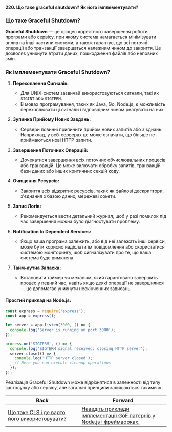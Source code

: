 #### 220. Що таке graceful shutdown? Як його імплементувати?

### Що таке Graceful Shutdown?

**Graceful Shutdown** — це процес коректного завершення роботи програми або сервісу, при якому система намагається мінімізувати вплив на інші частини системи, а також гарантує, що всі поточні операції або транзакції завершаться належним чином до закриття. Це дозволяє уникнути втрати даних, пошкодження файлів або неповних змін.

### Як імплементувати Graceful Shutdown?

1. **Перехоплення Сигналів:**
   - Для UNIX-систем зазвичай використовуються сигнали, такі як `SIGINT` або `SIGTERM`.
   - В мовах програмування, таких як Java, Go, Node.js, є можливість перехоплювати ці сигнали і відповідним чином реагувати на них.

2. **Зупинка Прийому Нових Завдань:**
   - Сервери повинні припинити прийом нових запитів або з'єднань. Наприклад, у веб-серверах це може означати, що більше не приймаються нові HTTP-запити.

3. **Завершення Поточних Операцій:**
   - Дочекатися завершення всіх поточних обчислювальних процесів або транзакцій. Це може включати обробку запитів, транзакцій бази даних або інших критичних секцій коду.

4. **Очищення Ресурсів:**
   - Закриття всіх відкритих ресурсів, таких як файлові дескриптори, з'єднання з базою даних, мережеві сокети.

5. **Запис Логів:**
   - Рекомендується вести детальний журнал, щоб у разі помилок під час завершення можна було діагностувати проблему.

6. **Notification to Dependent Services:**
   - Якщо ваша програма залежить, або від неї залежать інші сервіси, може бути корисно надіслати їм повідомлення або скористатися системою моніторингу, щоб сигналізувати про те, що ваша система буде вимкнена.

7. **Тайм-аутна Запаска:**
   - Встановити таймер чи механізм, який гарантовано завершить процес у певний час, навіть якщо деякі операції не завершилися — це допомагає уникнути нескінченних зависань.

#### Простий приклад на Node.js:

```javascript
const express = require('express');
const app = express();

let server = app.listen(3000, () => {
  console.log('Server is running on port 3000');
});

process.on('SIGTERM', () => {
  console.log('SIGTERM signal received: closing HTTP server');
  server.close(() => {
    console.log('HTTP server closed');
    // Here you can execute cleanup operations
  });
});
```

Реалізація Graceful Shutdown може відрізнятися в залежності від типу застосунку або сервісу, але загальні принципи залишаються такими ж.

| Back | Forward |
|---|---|
| [Що таке CLS і де варто його використовувати?](/ua/senior/architecture/what-is-cls-and-where-should-it-be-used.md)  | [Наведіть приклади імплементації GoF патернів у Node.js і фреймворках.](/ua/senior/architecture/what-are-examples-of-implementing-gof-patterns-in-nodejs-and-frameworks.md) |